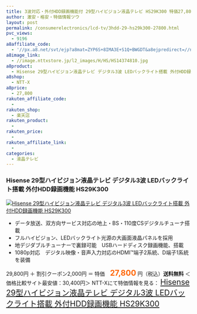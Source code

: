 ```yaml
---
title: 3波対応・外付HDD録画機能付 29型ハイビジョン液晶テレビ HS29K300 特価27,800円！送料無料！
author: 激安・格安・特価情報ツウ
layout: post
permalink: /consumerelectronics/lcd-tv/3hdd-29-hs29k300-27800.html
pvc_views:
  - 9196
a8affiliate_code:
  - '//px.a8.net/svt/ejp?a8mat=ZYP6S+8IMA3E+S1Q+BWGDT&a8ejpredirect=//nttxstore.jp/_II_HS14374810'
a8image_link:
  - //image.nttxstore.jp/l2_images/H/HS/HS14374810.jpg
a8product:
  - Hisense 29型ハイビジョン液晶テレビ デジタル3波 LEDバックライト搭載 外付HDD録画機能 HS29K300
a8shop:
  - NTT-X
a8price:
  - 27,800
rakuten_affiliate_code:
  -
rakuten_shop:
  - 楽天店
rakuten_product:
  -
rakuten_price:
  -
rakuten_affiliate_link:
  -
categories:
  - 液晶テレビ
---
```

### Hisense 29型ハイビジョン液晶テレビ デジタル3波 LEDバックライト搭載 外付HDD録画機能 HS29K300

<div class="img-bg2 img_L">
  <a title="Hisense 29型ハイビジョン液晶テレビ デジタル3波 LEDバックライト搭載 外付HDD録画機能 HS29K300" href="//px.a8.net/svt/ejp?a8mat=ZYP6S+8IMA3E+S1Q+BWGDT&a8ejpredirect=//nttxstore.jp/_II_HS14374810" target="_blank"><img src="//i1.wp.com/image.nttxstore.jp/l2_images/H/HS/HS14374810.jpg?resize=120%2C120" border="0" alt="Hisense 29型ハイビジョン液晶テレビ デジタル3波 LEDバックライト搭載 外付HDD録画機能 HS29K300" style="border: 0pt none;" data-recalc-dims="1" /></a>
</div>

<!--more-->

  * データ放送、双方向サービス対応の地上・BS・110度CSデジタルチューナ搭載
  * フルハイビジョン、LEDバックライト光源の大画面液晶パネルを採用
  * 地デジダブルチューナーで裏録可能　USBハードディスク録画機能、搭載
  * 1080p対応　デジタル映像・音声入力対応のHDMI™端子2系統、D端子1系統を装備

29,800円 ＋ 割引クーポン2,000円 ＝ 特価　<span style="color: #ff6600; font-size: 150%;"><strong>27,800</strong></span> 円（税込）**送料無料**
＜価格比較サイト最安値：30,400円＞
NTT-Xにて特価情報を見る： <span style="font-size: 150%;"><a href="//px.a8.net/svt/ejp?a8mat=ZYP6S+8IMA3E+S1Q+BWGDT&a8ejpredirect=//nttxstore.jp/_II_HS14374810" target="_blank">Hisense 29型ハイビジョン液晶テレビ デジタル3波 LEDバックライト搭載 外付HDD録画機能 HS29K300</a></span>